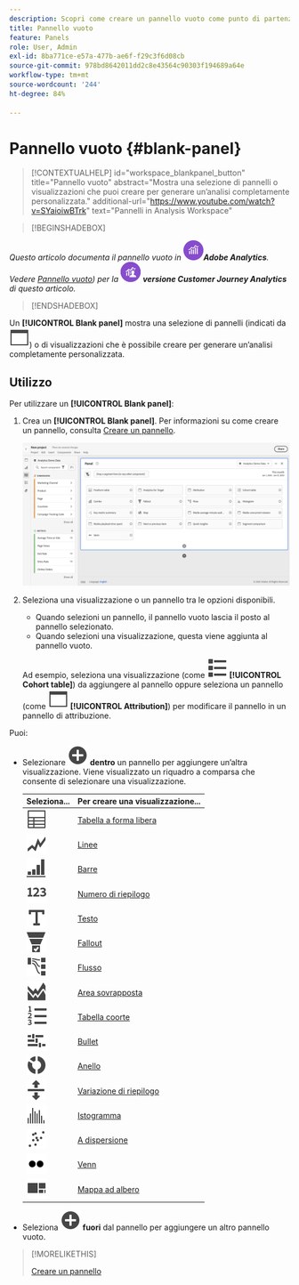 ```yaml
---
description: Scopri come creare un pannello vuoto come punto di partenza per qualsiasi visualizzazione.
title: Pannello vuoto
feature: Panels
role: User, Admin
exl-id: 8ba771ce-e57a-477b-ae6f-f29c3f6d08cb
source-git-commit: 978bd8642011dd2c8e43564c90303f194689a64e
workflow-type: tm+mt
source-wordcount: '244'
ht-degree: 84%

---
```


# Pannello vuoto {#blank-panel}

<!-- markdownlint-disable MD034 -->

>[!CONTEXTUALHELP]
>id="workspace_blankpanel_button"
>title="Pannello vuoto"
>abstract="Mostra una selezione di pannelli o visualizzazioni che puoi creare per generare un’analisi completamente personalizzata."
>additional-url="https://www.youtube.com/watch?v=SYaioiwBTrk" text="Pannelli in Analysis Workspace"

<!-- markdownlint-enable MD034 -->


>[!BEGINSHADEBOX]

_Questo articolo documenta il pannello vuoto in_ ![AdobeAnalytics](/help/assets/icons/AdobeAnalytics.svg) _&#x200B;**Adobe Analytics**._<br/>_Vedere [Pannello vuoto](https://experienceleague.adobe.com/it/docs/analytics/analyze/analysis-workspace/panels/blank-panel)) per la_ ![CustomerJourneyAnalytics](/help/assets/icons/CustomerJourneyAnalytics.svg) _&#x200B;**versione Customer Journey Analytics** di questo articolo._

>[!ENDSHADEBOX]


Un **[!UICONTROL Blank panel]** mostra una selezione di pannelli (indicati da ![WebPage](/help/assets/icons/WebPage.svg)) o di visualizzazioni che è possibile creare per generare un’analisi completamente personalizzata.

## Utilizzo

Per utilizzare un **[!UICONTROL Blank panel]**:

1. Crea un **[!UICONTROL Blank panel]**. Per informazioni su come creare un pannello, consulta [Creare un pannello](panels.md#create-a-panel).

   ![Creare un pannello](assets/create-panel.png)



1. Seleziona una visualizzazione o un pannello tra le opzioni disponibili.


   * Quando selezioni un pannello, il pannello vuoto lascia il posto al pannello selezionato.
   * Quando selezioni una visualizzazione, questa viene aggiunta al pannello vuoto.

   Ad esempio, seleziona una visualizzazione (come ![ViewList](/help/assets/icons/ViewList.svg) **[!UICONTROL Cohort table]**) da aggiungere al pannello oppure seleziona un pannello (come ![WebPage](/help/assets/icons/WebPage.svg) **[!UICONTROL Attribution]**) per modificare il pannello in un pannello di attribuzione.



Puoi:

* Selezionare ![AddCircle](/help/assets/icons/AddCircle.svg) **dentro** un pannello per aggiungere un’altra visualizzazione. Viene visualizzato un riquadro a comparsa che consente di selezionare una visualizzazione.

  | Seleziona... | Per creare una visualizzazione... |
  |---|---|
  | ![Tabella](/help/assets/icons/Table.svg) | [Tabella a forma libera](/help/analyze/analysis-workspace/visualizations/freeform-table/freeform-table.md) |
  | ![Linee](/help/assets/icons/GraphTrend.svg) | [Linee](/help/analyze/analysis-workspace/visualizations/line.md) |
  | ![GraphBarVertical](/help/assets/icons/GraphBarVertical.svg) | [Barre](/help/analyze/analysis-workspace/visualizations/bar.md) |
  | ![123](/help/assets/icons/123.svg) | [Numero di riepilogo](/help/analyze/analysis-workspace/visualizations/summary-number-change.md) |
  | ![Testo](/help/assets/icons/Text.svg) | [Testo](/help/analyze/analysis-workspace/visualizations/text.md) |
  | ![Funnel di conversione](/help/assets/icons/ConversionFunnel.svg) | [Fallout](/help/analyze/analysis-workspace/visualizations/fallout/fallout-flow.md) |
  | ![Flusso di lavoro](/help/assets/icons/GraphPathing.svg) | [Flusso](/help/analyze/analysis-workspace/visualizations/c-flow/flow.md) |
  | ![Area grafica sovrapposta](/help/assets/icons/GraphAreaStacked.svg) | [Area sovrapposta](/help/analyze/analysis-workspace/visualizations/area.md) |
  | ![Testo numerato](/help/assets/icons/TextNumbered.svg) | [Tabella coorte](/help/analyze/analysis-workspace/visualizations/cohort-table/t-cohort.md) |
  | ![Grafico bullet](/help/assets/icons/GraphBullet.svg) | [Bullet](/help/analyze/analysis-workspace/visualizations/bullet-graph.md) |
  | ![Grafico ad anello](/help/assets/icons/GraphDonut.svg) | [Anello](/help/analyze/analysis-workspace/visualizations/donut.md) |
  | ![Sposta verso l’alto o il basso](/help/assets/icons/MoveUpDown.svg) | [Variazione di riepilogo](/help/analyze/analysis-workspace/visualizations/summary-number-change.md) |
  | ![Istogramma](/help/assets/icons/Histogram.svg) | [Istogramma](/help/analyze/analysis-workspace/visualizations/histogram.md) |
  | ![Grafico a dispersione](/help/assets/icons/GraphScatter.svg) | [A dispersione](/help/analyze/analysis-workspace/visualizations/scatterplot.md) |
  | ![Tipo](/help/assets/icons/TwoDots.svg) | [Venn](/help/analyze/analysis-workspace/visualizations/venn.md) |
  | ![Grafico ad albero](/help/assets/icons/GraphTree.svg) | [Mappa ad albero](/help/analyze/analysis-workspace/visualizations/treemap.md) |

* Seleziona ![AddCircle](/help/assets/icons/AddCircle.svg) **fuori** dal pannello per aggiungere un altro pannello vuoto.


>[!MORELIKETHIS]
>
>[Creare un pannello](/help/analyze/analysis-workspace/c-panels/panels.md#create-a-panel)
>
